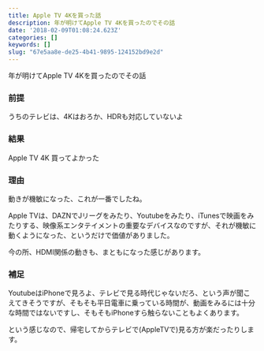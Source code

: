 ```yaml
---
title: Apple TV 4Kを買った話
description: 年が明けてApple TV 4Kを買ったのでその話
date: '2018-02-09T01:08:24.623Z'
categories: []
keywords: []
slug: "67e5aa8e-de25-4b41-9895-124152bd9e2d"
---
```

年が明けてApple TV 4Kを買ったのでその話

### 前提

うちのテレビは、4Kはおろか、HDRも対応していないよ

### 結果

Apple TV 4K 買ってよかった

### 理由

動きが機敏になった、これが一番でしたね。

Apple TVは、DAZNでJリーグをみたり、Youtubeをみたり、iTunesで映画をみたりする、映像系エンタテイメントの重要なデバイスなのですが、それが機敏に動くようになった、というだけで価値がありました。

今の所、HDMI関係の動きも、まともになった感じがあります。

### 補足

YoutubeはiPhoneで見ろよ、テレビで見る時代じゃないだろ、という声が聞こえてきそうですが、そもそも平日電車に乗っている時間が、動画をみるには十分な時間ではないですし、そもそもiPhoneすら触らないこともよくあります。

という感じなので、帰宅してからテレビで(AppleTVで)見る方が楽だったりします。